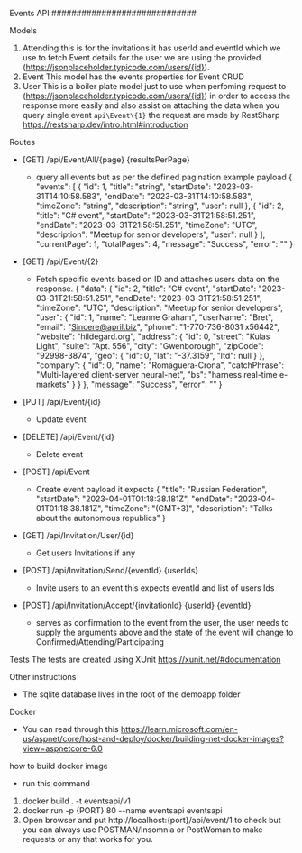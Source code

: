 ﻿Events API
#############################

Models

 1. Attending
    this is for the invitations it has userId and eventId which we use to fetch Event details
    for the user we are using the provided  (https://jsonplaceholder.typicode.com/users/{id}).
 2. Event
    This model has the events properties for Event CRUD
 3. User
    This is a boiler plate model just to use when perfoming request to (https://jsonplaceholder.typicode.com/users/{id})
    in order to access the response more easily and also assist on attaching the data when you query single event
    `api\Event\{1}`
    the request are made by RestSharp https://restsharp.dev/intro.html#introduction

Routes 
   * [GET] /api/Event/All/{page} {resultsPerPage}
        - query all events but as per the defined pagination
            example payload
            {
              "events": [
                {
                  "id": 1,
                  "title": "string",
                  "startDate": "2023-03-31T14:10:58.583",
                  "endDate": "2023-03-31T14:10:58.583",
                  "timeZone": "string",
                  "description": "string",
                  "user": null
                },
                {
                  "id": 2,
                  "title": "C# event",
                  "startDate": "2023-03-31T21:58:51.251",
                  "endDate": "2023-03-31T21:58:51.251",
                  "timeZone": "UTC",
                  "description": "Meetup for senior developers",
                  "user": null
                }
              ],
              "currentPage": 1,
              "totalPages": 4,
              "message": "Success",
              "error": ""
            }

   * [GET] /api/Event/{2}
      - Fetch specific events based on ID and attaches users data on the response.
        {
            "data": {
            "id": 2,
            "title": "C# event",
            "startDate": "2023-03-31T21:58:51.251",
            "endDate": "2023-03-31T21:58:51.251",
            "timeZone": "UTC",
            "description": "Meetup for senior developers",
            "user": {
                "id": 1,
                "name": "Leanne Graham",
                "userName": "Bret",
                "email": "Sincere@april.biz",
                "phone": "1-770-736-8031 x56442",
                "website": "hildegard.org",
                "address": {
                "id": 0,
                "street": "Kulas Light",
                "suite": "Apt. 556",
                "city": "Gwenborough",
                "zipCode": "92998-3874",
                "geo": {
                    "id": 0,
                    "lat": "-37.3159",
                    "ltd": null
                }
                },
                "company": {
                "id": 0,
                "name": "Romaguera-Crona",
                "catchPhrase": "Multi-layered client-server neural-net",
                "bs": "harness real-time e-markets"
                }
            }
            },
            "message": "Success",
            "error": ""
        }

   * [PUT] /api/Event/{id}
      - Update event

   * [DELETE] /api/Event/{id}
     - Delete event

   * [POST] /api/Event
     - Create event
         payload it expects
         {
          "title": "Russian Federation",
          "startDate": "2023-04-01T01:18:38.181Z",
          "endDate": "2023-04-01T01:18:38.181Z",
          "timeZone": "(GMT+3)",
          "description": "Talks about the autonomous republics"
         }
   * [GET] /api/Invitation/User/{id}
     - Get users Invitations if any

   * [POST] /api/Invitation/Send/{eventId} {userIds}
     - Invite users to an event this expects eventId and list of users Ids

   * [POST] /api/Invitation/Accept/{invitationId} {userId} {eventId}
      - serves as confirmation to the event from the user, the user needs to supply the arguments above and the state of the event will
      change to Confirmed/Attending/Participating
       
       

Tests
 The tests are created using XUnit
 https://xunit.net/#documentation

 Other instructions
  - The sqlite database lives in the root of the demoapp folder

Docker
  - You can read through this https://learn.microsoft.com/en-us/aspnet/core/host-and-deploy/docker/building-net-docker-images?view=aspnetcore-6.0

how to build docker image
 - run this command

 1. docker build . -t eventsapi/v1 
 2. docker run -p {PORT}:80 --name eventsapi eventsapi
 3. Open browser and put http://localhost:{port}/api/event/1 to check but you can always use POSTMAN/Insomnia or PostWoman to make requests or
     any that works for you.












